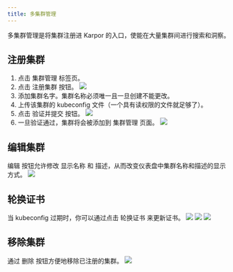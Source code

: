 ```yaml
---
title: 多集群管理
---
```


多集群管理是将集群注册进 Karpor 的入口，使能在大量集群间进行搜索和洞察。

## 注册集群

1. 点击 <kbd>集群管理</kbd> 标签页。
2. 点击 <kbd>注册集群</kbd> 按钮。
   ![](/karpor/assets/cluster-mng/cluster-mng-empty.png)
3. 添加集群名字。集群名称必须唯一且一旦创建不能更改。
4. 上传该集群的 kubeconfig 文件（一个具有读权限的文件就足够了）。
5. 点击 <kbd>验证并提交</kbd> 按钮。
   ![](/karpor/assets/cluster-mng/cluster-mng-register-new-cluster.png)
6. 一旦验证通过，集群将会被添加到 <kbd>集群管理</kbd> 页面。
   ![](/karpor/assets/cluster-mng/cluster-mng-register-success.png)

## 编辑集群

<kbd>编辑</kbd> 按钮允许修改 <kbd>显示名称</kbd> 和 <kbd>描述</kbd>，从而改变仪表盘中集群名称和描述的显示方式。
![](/karpor/assets/cluster-mng/cluster-mng-edit-cluster.png)

## 轮换证书
当 kubeconfig 过期时，你可以通过点击 <kbd>轮换证书</kbd> 来更新证书。
![](/karpor/assets/cluster-mng/cluster-mng-rotate-cluster-1.png)
![](/karpor/assets/cluster-mng/cluster-mng-rotate-cluster-2.png)
![](/karpor/assets/cluster-mng/cluster-mng-rotate-cluster-3.png)

## 移除集群

通过 <kbd>删除</kbd> 按钮方便地移除已注册的集群。
![](/karpor/assets/cluster-mng/cluster-mng-delete-cluster.png)
